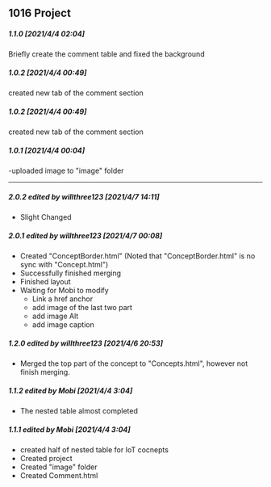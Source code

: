 ## 1016 Project

##### 1.1.0 [2021/4/4 02:04]

Briefly create the comment table and fixed the background

##### 1.0.2 [2021/4/4 00:49]

created new tab of the comment section


##### 1.0.2 [2021/4/4 00:49]

created new tab of the comment section

##### 1.0.1 [2021/4/4 00:04]

-uploaded image to "image" folder

- - -

##### 2.0.2 edited by willthree123 [2021/4/7 14:11]

- Slight Changed

##### 2.0.1 edited by willthree123 [2021/4/7 00:08]

- Created "ConceptBorder.html"
	(Noted that "ConceptBorder.html" is no sync with "Concept.html")
- Successfully finished merging
- Finished layout
- Waiting for Mobi to modify
	- Link a href anchor
	- add image of the last two part
	- add image Alt
	- add image caption

##### 1.2.0 edited by willthree123 [2021/4/6 20:53]

- Merged the top part of the concept to "Concepts.html", however not finish merging.

##### 1.1.2 edited by Mobi [2021/4/4 3:04]

- The nested table almost completed

##### 1.1.1 edited by Mobi [2021/4/4 3:04]

- created half of nested table for IoT cocnepts
- Created project
- Created "image" folder
- Created Comment.html
